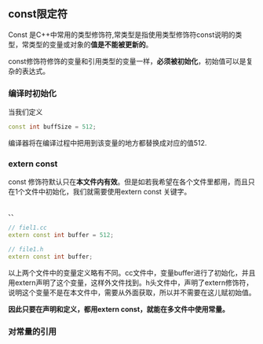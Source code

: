 ## const限定符

Const 是C++中常用的类型修饰符,常类型是指使用类型修饰符const说明的类型，常类型的变量或对象的**值是不能被更新的**。

const修饰符修饰的变量和引用类型的变量一样，**必须被初始化**，初始值可以是复杂的表达式。

### 编译时初始化

当我们定义

``` c++
const int buffSize = 512;
```

编译器将在编译过程中把用到该变量的地方都替换成对应的值512.


### extern const

const 修饰符默认只在**本文件内有效**。但是如若我希望在各个文件里都用，而且只在1个文件中初始化，我们就需要使用extern const 关键字。

``` c++

、、

// fiel1.cc
extern const int buffer = 512;

// file1.h
extern const int buffer;

```

以上两个文件中的变量定义略有不同。cc文件中，变量buffer进行了初始化，并且用extern声明了这个变量，这样外文件找到。h头文件中，声明了extern修饰符，说明这个变量不是在本文件中，需要从外面获取，所以并不需要在这儿赋初始值。

**因此只要在声明和定义，都用extern const，就能在多文件中使用常量。**


### 对常量的引用
